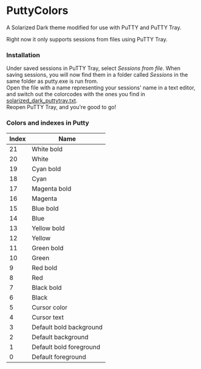 PuttyColors
===========

A Solarized Dark theme modified for use with PuTTY and PuTTY Tray.

Right now it only supports sessions from files using PuTTY Tray. 

### Installation
Under saved sessions in PuTTY Tray, select *Sessions from file*. When saving sessions, you will now find them in a folder called *Sessions* in the same folder as putty.exe is run from.   
Open the file with a name representing your sessions' name in a text editor, and switch out the colorcodes with the ones you find in [solarized_dark_puttytray.txt](https://github.com/joms/PuttyColors/blob/master/solarized_dark_puttytray.txt).   
Reopen PuTTY Tray, and you're good to go!

### Colors and indexes in Putty

| Index | Name |
|-------|------|
| 21 | White bold |
| 20 | White |
| 19 | Cyan bold |
| 18 | Cyan  |
| 17 | Magenta bold |
| 16 | Magenta  |
| 15 | Blue bold  |
| 14 | Blue  |
| 13 | Yellow bold  |
| 12 | Yellow  |
| 11 | Green bold  |
| 10 | Green  |
| 9 | Red bold  |
| 8 | Red |
| 7 | Black bold |
| 6 | Black |
| 5 | Cursor color |
| 4 | Cursor text |
| 3 | Default bold background |
| 2 | Default background |
| 1 | Default bold foreground |
| 0 | Default foreground |
